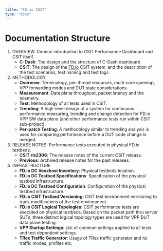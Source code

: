 ```yaml
---
title: "FD.io CSIT"
type: "docs"
---
```


# Documentation Structure

1. OVERVIEW: General introduction to CSIT Performance Dashboard and CSIT itself.
   - **C-Dash**: The design and the structure of C-Dash dashboard.
   - **CSIT**: The design of the [FD.io](https://fd.io/) CSIT system, and the
     description of the test scenarios, test naming and test tags.
2. METHODOLOGY
   - **Overview**: Terminology, per-thread resources, multi-core speedup, VPP
     forwarding modes and DUT state considerations.
   - **Measurement**: Data plane throughput, packet latency and the telemetry.
   - **Test**: Methodology of all tests used in CSIT.
   - **Trending**: A high-level design of a system for continuous performance
     measuring, trending and change detection for FD.io VPP SW data plane (and
     other performance tests run within CSIT sub-project).
   - **Per-patch Testing**: A methodology similar to trending analysis is used
     for comparing performance before a DUT code change is merged.
3. RELEASE NOTES: Performance tests executed in physical FD.io testbeds.
   - **CSIT rls2306**: The release notes of the current CSIT release.
   - **Previous**: Archived release notes for the past releases.
4. INFRASTRUCTURE
   - **FD.io DC Vexxhost Inventory**: Physical testbeds location.
   - **FD.io DC Testbed Specifications**: Specification of the physical
     testbed infrastructure.
   - **FD.io DC Testbed Configuration**: Configuration of the physical
     testbed infrastructure.
   - **FD.io CSIT Testbed Versioning**: CSIT test environment versioning to
     track modifications of the test environment.
   - **FD.io CSIT Logical Topologies**: CSIT performance tests are executed on
     physical testbeds. Based on the packet path thru server SUTs, three
     distinct logical topology types are used for VPP DUT data plane testing.
   - **VPP Startup Settings**: List of common settings applied to all tests and
     test dependent settings.
   - **TRex Traffic Generator**: Usage of TRex traffic generator and its traffic
     modes, profiles etc.
